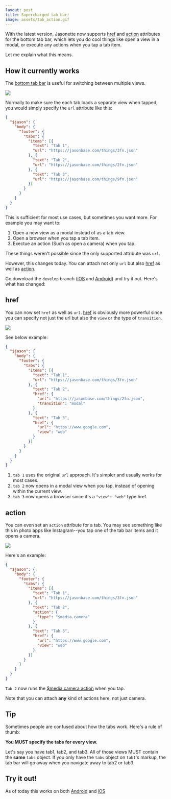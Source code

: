 ```yaml
---
layout: post
title: Supercharged tab bar!
image: assets/tab_action.gif
---
```


With the latest version, Jasonette now supports [href](https://docs.jasonette.com/href) and [action](https://docs.jasonette.com/action) attributes for the bottom tab bar, which lets you do cool things like open a view in a modal, or execute any actions when you tap a tab item.

Let me explain what this means.

## How it currently works

The [bottom tab bar](https://docs.jasonette.com/document/#tabs) is useful for switching between multiple views.

<img class='bordered medium' src='http://docs.jasonette.com/images/footer_tabs.jpeg'>

Normally to make sure the each tab loads a separate view when tapped, you would simply specify the `url` attribute like this:

```json
{
  "$jason": {
    "body": {
      "footer": {
        "tabs": {
          "items": [{
            "text": "Tab 1",
            "url": "https://jasonbase.com/things/3fn.json"
          }, {
            "text": "Tab 2",
            "url": "https://jasonbase.com/things/2fn.json"
          }, {
            "text": "Tab 3",
            "url": "https://jasonbase.com/things/9fn.json"
          }]
        }
      }
    }
  }
}
```

This is sufficient for most use cases, but sometimes you want more. For example you may want to:

1. Open a new view as a modal instead of as a tab view.
2. Open a browser when you tap a tab item.
2. Exectue an action (Such as open a camera) when you tap.

These things weren't possible since the only supported attribute was `url`.

However, this changes today. You can attach not only `url` but also [href](https://docs.jasonette.com/href/) as well as [action](https://docs.jasonette.com/actions/).


Go download the `develop` branch ([iOS](https://github.com/Jasonette/JASONETTE-iOS) and [Android](https://github.com/Jasonette/JASONETTE-Android)) and try it out. Here's what has changed:

## href
You can now set `href` as well as `url`. [href](https://docs.jasonette.com/href/) is obviously more powerful since you can specify not just the url but also the `view` or the type of `transition`.

<img class='bordered medium' src='/assets/tab_href.gif'>

See below example:

```json
{
  "$jason": {
    "body": {
      "footer": {
        "tabs": {
          "items": [{
            "text": "Tab 1",
            "url": "https://jasonbase.com/things/3fn.json"
          }, {
            "text": "Tab 2",
            "href": {
              "url": "https://jasonbase.com/things/2fn.json",
              "transition": "modal"
            }
          }, {
            "text": "Tab 3",
            "href": {
              "url": "https://www.google.com",
              "view": "web"
            }
          }]
        }
      }
    }
  }
}
```

1. `tab 1` uses the original `url` approach. It's simpler and usually works for most cases.
2. `tab 2` now opens in a modal view when you tap, instead of opening within the current view.
3. `tab 3` now opens a browser since it's a `"view": "web"` type href.


## action

You can even set an `action` attribute for a tab. You may see something like this in photo apps like Instagram--you tap one of the tab bar items and it opens a camera.

<img class='bordered medium' src='/assets/tab_action.gif'>

Here's an example:

```json
{
  "$jason": {
    "body": {
      "footer": {
        "tabs": {
          "items": [{
            "text": "Tab 1",
            "url": "https://jasonbase.com/things/3fn.json"
          }, {
            "text": "Tab 2",
            "action": {
              "type": "$media.camera"
            }
          }, {
            "text": "Tab 3",
            "href": {
              "url": "https://www.google.com",
              "view": "web"
            }
          }]
        }
      }
    }
  }
}
```

`Tab 2` now runs the [$media.camera action](https://docs.jasonette.com/actions/#mediacamera) when you tap.

Note that you can attach **any** kind of actions here, not just camera.


## Tip

Sometimes people are confused about how the tabs work. Here's a rule of thumb:

**You MUST specify the tabs for every view.**

Let's say you have tab1, tab2, and tab3. All of those views MUST contain the **same** `tabs` object. If you only have the `tabs` object on `tab1`'s markup, the tab bar will go away when you navigate away to tab2 or tab3.

## Try it out!
As of today this works on both [Android](https://github.com/Jasonette/JASONETTE-Android) and [iOS](https://github.com/Jasonette/JASONETTE-iOS)
